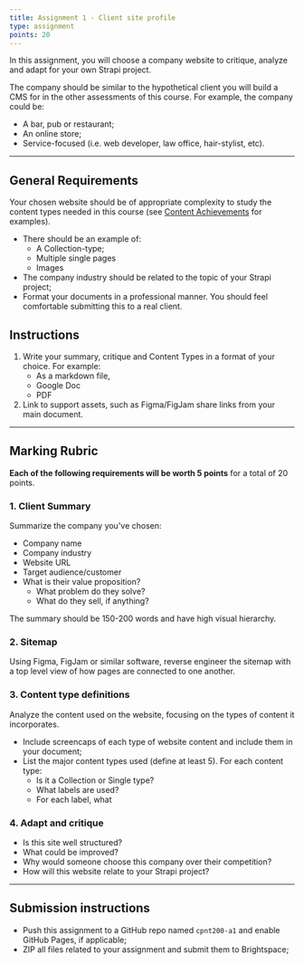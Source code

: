 ```yaml
---
title: Assignment 1 - Client site profile
type: assignment
points: 20
---
```


In this assignment, you will choose a company website to critique, analyze and adapt for your own Strapi project.

The company should be similar to the hypothetical client you will build a CMS for in the other assessments of this course. For example, the company could be:
- A bar, pub or restaurant;
- An online store;
- Service-focused (i.e. web developer, law office, hair-stylist, etc).

---

## General Requirements
Your chosen website should be of appropriate complexity to study the content types needed in this course (see [Content Achievements](achievements) for examples).
- There should be an example of:
    - A Collection-type;
    - Multiple single pages
    - Images
- The company industry should be related to the topic of your Strapi project;
- Format your documents in a professional manner. You should feel comfortable submitting this to a real client.

## Instructions
1. Write your summary, critique and Content Types in a format of your choice. For example:
    - As a markdown file,
    - Google Doc
    - PDF
2. Link to support assets, such as Figma/FigJam share links from your main document.

---

## Marking Rubric
**Each of the following requirements will be worth 5 points** for a total of 20 points.

### 1. Client Summary
Summarize the company you've chosen:
- Company name
- Company industry
- Website URL
- Target audience/customer
- What is their value proposition?
    - What problem do they solve?
    - What do they sell, if anything?

The summary should be 150-200 words and have high visual hierarchy.

### 2. Sitemap
Using Figma, FigJam or similar software, reverse engineer the sitemap with a top level view of how pages are connected to one another.

### 3. Content type definitions
Analyze the content used on the website, focusing on the types of content it incorporates.
- Include screencaps of each type of website content and include them in your document;
- List the major content types used (define at least 5). For each content type:
    - Is it a Collection or Single type?
    - What labels are used?
    - For each label, what 

### 4. Adapt and critique
- Is this site well structured?
- What could be improved?
- Why would someone choose this company over their competition?
- How will this website relate to your Strapi project?

---

## Submission instructions
- Push this assignment to a GitHub repo named `cpnt200-a1` and enable GitHub Pages, if applicable;
- ZIP all files related to your assignment and submit them to Brightspace;
